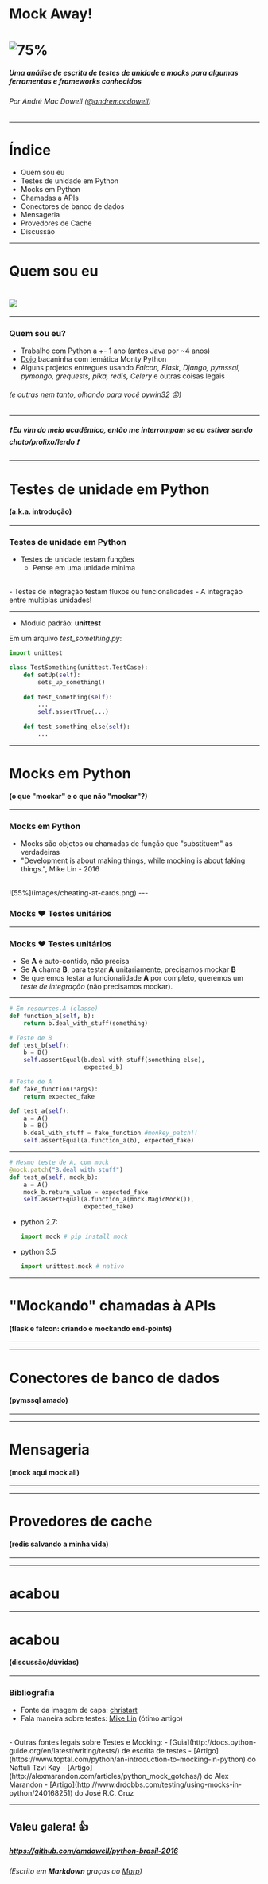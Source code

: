 <!-- $theme: gaia -->

Mock Away!
===

# ![75%](images/cheating-at-cards.png)

##### Uma análise de escrita de testes de unidade e mocks para algumas ferramentas e frameworks conhecidos

###### Por André Mac Dowell ([@andremacdowell](https://twitter.com/andremacdowell))

---

<!-- page_number: true -->

# Índice

- Quem sou eu 
- Testes de unidade em Python
- Mocks em Python
- Chamadas a APIs
- Conectores de banco de dados
- Mensageria
- Provedores de Cache
- Discussão

---

# Quem sou eu
# ![](images/crop1.jpg)

---

<!-- footer: Quem sou eu -->
### Quem sou eu?
- Trabalho com Python a +- 1 ano (antes Java por ~4 anos)
- [Dojo](https://github.com/amdowell/dojo_monty_python) bacaninha com temática Monty Python
- Alguns projetos entregues usando *Falcon, Flask, Django, pymssql, pymongo, grequests, pika, redis, Celery* e outras coisas legais
###### (e outras nem tanto, olhando para você pywin32 :rage:)

---

##### :exclamation: Eu vim do meio acadêmico, então me interrompam se eu estiver sendo chato/prolixo/lerdo :exclamation:

---

<!-- footer: -->
# Testes de unidade em Python
#### (a.k.a. introdução)

---

<!-- footer: Testes de unidade em Python -->
### Testes de unidade em Python
- Testes de unidade testam funções
	- Pense em uma unidade mínima
</br>
- Testes de integração testam fluxos ou funcionalidades
	- A integração entre multiplas unidades!

---

- Modulo padrão: **unittest**

Em um arquivo *test_something.py*:
```python
import unittest

class TestSomething(unittest.TestCase):
    def setUp(self):
        sets_up_something()
    
    def test_something(self):
        ...
        self.assertTrue(...)
    
    def test_something_else(self):
        ...
```  

---

<!-- footer: -->
# Mocks em Python
#### (o que "mockar" e o que não "mockar"?)

---

<!-- footer: o que "mockar" e o que não "mockar"? -->
### Mocks em Python
- Mocks são objetos ou chamadas de função que "substituem" as verdadeiras
- "Development is about making things, while mocking is about faking things.", Mike Lin - 2016
</br>
![55%](images/cheating-at-cards.png)
---

### Mocks :heart: Testes unitários

---

### Mocks :heart: Testes unitários
- Se **A** é auto-contido, não precisa
- Se **A** chama **B**, para testar **A** unitariamente, precisamos mockar **B**
- Se queremos testar a funcionalidade **A** por completo, queremos um *teste de integração* (não precisamos mockar).

---

```python
# Em resources.A (classe)
def function_a(self, b):
    return b.deal_with_stuff(something)

# Teste de B
def test_b(self):
    b = B()
    self.assertEqual(b.deal_with_stuff(something_else),
                     expected_b)

# Teste de A
def fake_function(*args):
    return expected_fake

def test_a(self):
    a = A()
    b = B()
    b.deal_with_stuff = fake_function #monkey_patch!!
    self.assertEqual(a.function_a(b), expected_fake)

```

---

```python
# Mesmo teste de A, com mock
@mock.patch("B.deal_with_stuff")
def test_a(self, mock_b):
    a = A()
    mock_b.return_value = expected_fake
    self.assertEqual(a.function_a(mock.MagicMock()),
                     expected_fake)
```

- python 2.7:
  ```python
  import mock # pip install mock
  ```

- python 3.5
  ```python
  import unittest.mock # nativo
  ```
---

<!-- footer: -->
# "Mockando" chamadas à APIs
#### (flask e falcon: criando e mockando end-points)

---

<!-- footer: flask e falcon: criando e mockando end-points -->

---

<!-- footer: -->
# Conectores de banco de dados
#### (pymssql amado)

---

<!-- footer: Conectores de banco de dados -->

---

<!-- footer: -->
# Mensageria
#### (mock aqui mock ali)

---

<!-- footer: Mensageria -->

---

<!-- footer: -->
# Provedores de cache
#### (redis salvando a minha vida)

---

<!-- footer: Provedores de cache-->

---

<!-- footer: -->
# acabou

---

# acabou
#### (discussão/dúvidas)

---

### Bibliografia

- Fonte da imagem de capa: <a href="https://www.christart.com/">christart</a>
- Fala maneira sobre testes: [Mike Lin](https://blog.fugue.co/2016-02-11-python-mocking-101.html) (ótimo artigo)
</br>
- Outras fontes legais sobre Testes e Mocking:
    - [Guia](http://docs.python-guide.org/en/latest/writing/tests/) de escrita de testes
	- [Artigo](https://www.toptal.com/python/an-introduction-to-mocking-in-python) do Naftuli Tzvi Kay
	- [Artigo](http://alexmarandon.com/articles/python_mock_gotchas/) do Alex Marandon
	- [Artigo](http://www.drdobbs.com/testing/using-mocks-in-python/240168251) do José R.C. Cruz

---

## Valeu galera! :+1:

##### https://github.com/amdowell/python-brasil-2016
###### (Escrito em **Markdown** graças ao [Marp](https://yhatt.github.io/marp/))
